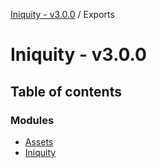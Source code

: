 [Iniquity - v3.0.0](README.md) / Exports

# Iniquity - v3.0.0

## Table of contents

### Modules

- [Assets](modules/Assets.md)
- [Iniquity](modules/Iniquity.md)
